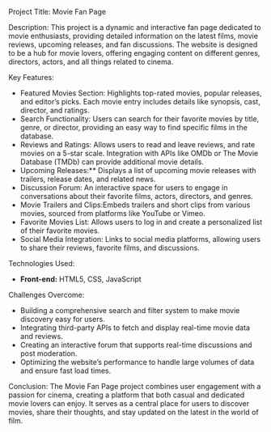 

Project Title: Movie Fan Page

Description:
This project is a dynamic and interactive fan page dedicated to movie enthusiasts, providing detailed information on the latest films, movie reviews, upcoming releases, and fan discussions. The website is designed to be a hub for movie lovers, offering engaging content on different genres, directors, actors, and all things related to cinema.

Key Features:
- Featured Movies Section: Highlights top-rated movies, popular releases, and editor’s picks. Each movie entry includes details like synopsis, cast, director, and ratings.
- Search Functionality: Users can search for their favorite movies by title, genre, or director, providing an easy way to find specific films in the database.
- Reviews and Ratings: Allows users to read and leave reviews, and rate movies on a 5-star scale. Integration with APIs like OMDb or The Movie Database (TMDb) can provide additional movie details.
- Upcoming Releases:** Displays a list of upcoming movie releases with trailers, release dates, and related news.
- Discussion Forum: An interactive space for users to engage in conversations about their favorite films, actors, directors, and genres.
- Movie Trailers and Clips:Embeds trailers and short clips from various movies, sourced from platforms like YouTube or Vimeo.
- Favorite Movies List: Allows users to log in and create a personalized list of their favorite movies.
- Social Media Integration: Links to social media platforms, allowing users to share their reviews, favorite films, and discussions.

Technologies Used:
- **Front-end:** HTML5, CSS, JavaScript
  
Challenges Overcome:
- Building a comprehensive search and filter system to make movie discovery easy for users.
- Integrating third-party APIs to fetch and display real-time movie data and reviews.
- Creating an interactive forum that supports real-time discussions and post moderation.
- Optimizing the website’s performance to handle large volumes of data and ensure fast load times.

Conclusion:
The Movie Fan Page project combines user engagement with a passion for cinema, creating a platform that both casual and dedicated movie lovers can enjoy. It serves as a central place for users to discover movies, share their thoughts, and stay updated on the latest in the world of film.

